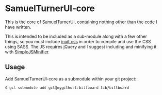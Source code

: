 # SamuelTurnerUI-core

This is the core of SamuelTurnerUI, containing nothing other than the code I have written.

This is intended to be included as a sub-module along with a few other things, so you must include [inuit.css](https://raw.github.com/csswizardry/inuit.css/) in order to compile and use the CSS using SASS. The JS requires jQuery and I suggest including and minifying it with [SimpleJSMinifier](https://github.com/SamuelTurner/SimpleJSMinifier).

## Usage

Add SamuelTurnerUI-core as a submodule within your git project:

    $ git submodule add git@mygithost:billboard lib/billboard
